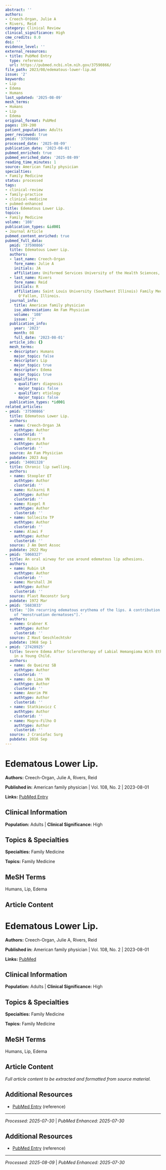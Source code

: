 ```yaml
---
abstract: ''
authors:
- Creech-Organ, Julie A
- Rivers, Reid
category: Clinical Review
clinical_significance: High
cme_credits: 0.0
doi: ''
evidence_level: ''
external_resources:
- title: PubMed Entry
  type: reference
  url: https://pubmed.ncbi.nlm.nih.gov/37590866/
file_path: 2023/08/edematous-lower-lip.md
issue: '2'
keywords:
- Lip
- Edema
- Humans
last_updated: '2025-08-09'
mesh_terms:
- Humans
- Lip
- Edema
original_format: PubMed
pages: 199-200
patient_population: Adults
peer_reviewed: true
pmid: '37590866'
processed_date: '2025-08-09'
publication_date: '2023-08-01'
pubmed_enriched: true
pubmed_enriched_date: '2025-08-09'
reading_time_minutes: 1
source: American family physician
specialties:
- Family Medicine
status: processed
tags:
- clinical-review
- family-practice
- clinical-medicine
- pubmed-enhanced
title: Edematous Lower Lip.
topics:
- Family Medicine
volume: '108'
publication_types: &id001
- Journal Article
pubmed_content_enriched: true
pubmed_full_data:
  pmid: '37590866'
  title: Edematous Lower Lip.
  authors:
  - last_name: Creech-Organ
    fore_name: Julie A
    initials: JA
    affiliation: Uniformed Services University of the Health Sciences, Bethesda, Maryland.
  - last_name: Rivers
    fore_name: Reid
    initials: R
    affiliation: Saint Louis University (Southwest Illinois) Family Medicine Residency,
      O'Fallon, Illinois.
  journal_info:
    title: American family physician
    iso_abbreviation: Am Fam Physician
    volume: '108'
    issue: '2'
  publication_info:
    year: '2023'
    month: 08
    full_date: '2023-08-01'
  article_ids: {}
  mesh_terms:
  - descriptor: Humans
    major_topic: false
  - descriptor: Lip
    major_topic: true
  - descriptor: Edema
    major_topic: true
    qualifiers:
    - qualifier: diagnosis
      major_topic: false
    - qualifier: etiology
      major_topic: false
  publication_types: *id001
related_articles:
- pmid: '37590866'
  title: Edematous Lower Lip.
  authors:
  - name: Creech-Organ JA
    authtype: Author
    clusterid: ''
  - name: Rivers R
    authtype: Author
    clusterid: ''
  source: Am Fam Physician
  pubdate: 2023 Aug
- pmid: '34001328'
  title: Chronic lip swelling.
  authors:
  - name: Stoopler ET
    authtype: Author
    clusterid: ''
  - name: Kulkarni R
    authtype: Author
    clusterid: ''
  - name: Riegel R
    authtype: Author
    clusterid: ''
  - name: Sollecito TP
    authtype: Author
    clusterid: ''
  - name: Alawi F
    authtype: Author
    clusterid: ''
  source: J Am Dent Assoc
  pubdate: 2022 May
- pmid: '5060327'
  title: An oral airway for use around edematous lip adhesions.
  authors:
  - name: Rubin LR
    authtype: Author
    clusterid: ''
  - name: Marshall JH
    authtype: Author
    clusterid: ''
  source: Plast Reconstr Surg
  pubdate: 1972 Mar
- pmid: '5683833'
  title: '[On recurring edematous erythema of the lips. A contribution on the question
    of "menstruation dermatoses"].'
  authors:
  - name: Grabner K
    authtype: Author
    clusterid: ''
  source: Z Haut Geschlechtskr
  pubdate: 1968 Sep 1
- pmid: '27428925'
  title: Severe Edema After Sclerotherapy of Labial Hemangioma With Ethamolin Oleate
    in a Young Child.
  authors:
  - name: de Queiroz SB
    authtype: Author
    clusterid: ''
  - name: de Lima VN
    authtype: Author
    clusterid: ''
  - name: Amorim PH
    authtype: Author
    clusterid: ''
  - name: Statkievicz C
    authtype: Author
    clusterid: ''
  - name: Magro-Filho O
    authtype: Author
    clusterid: ''
  source: J Craniofac Surg
  pubdate: 2016 Sep
---
```


# Edematous Lower Lip.

**Authors:** Creech-Organ, Julie A, Rivers, Reid

**Published in:** American family physician | Vol. 108, No. 2 | 2023-08-01

**Links:** [PubMed Entry](https://pubmed.ncbi.nlm.nih.gov/37590866/)

## Clinical Information

**Population:** Adults | **Clinical Significance:** High

## Topics & Specialties

**Specialties:** Family Medicine

**Topics:** Family Medicine

## MeSH Terms

Humans, Lip, Edema

## Article Content

# Edematous Lower Lip.

**Authors:** Creech-Organ, Julie A, Rivers, Reid

**Published in:** American family physician | Vol. 108, No. 2 | 2023-08-01

**Links:** [PubMed](https://pubmed.ncbi.nlm.nih.gov/37590866/)

## Clinical Information

**Population:** Adults | **Clinical Significance:** High

## Topics & Specialties

**Specialties:** Family Medicine

**Topics:** Family Medicine

## MeSH Terms

Humans, Lip, Edema

## Article Content

*Full article content to be extracted and formatted from source material.*

## Additional Resources

- [PubMed Entry](https://pubmed.ncbi.nlm.nih.gov/37590866/) (reference)

---

*Processed: 2025-07-30* | *PubMed Enhanced: 2025-07-30*

## Additional Resources

- [PubMed Entry](https://pubmed.ncbi.nlm.nih.gov/37590866/) (reference)

---

*Processed: 2025-08-09* | *PubMed Enhanced: 2025-07-30*
